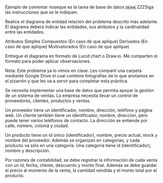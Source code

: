 Ejemplo de comentar noseque es la tarea de base de datos jajaaj
ZZZSiga las instrucciones que se le indiquen.

Realice el diagrama de entidad relación del problema descrito más adelante. El diagrama deberá indicar las entidades, sus atributos y la cardinalidad entre las entidades.

Atributos
Simples
Compuestos (En caso de que aplique)
Derivados (En caso de que aplique)
Multivalorados (En caso de que aplique)

Entregue el diagrama en formato de Lucid chart o Draw.io. Me comparten el formato para poder aplicar observaciones.


Nota: Este problema ya lo vimos en clase. Les compartí una carpeta mediante Google Drive el cual contiene fotografías de lo que anotamos en el pizarrón y que les va a servir para completar esta práctica.

Se necesita implementar una base de datos que permita apoyar la gestión de un sistema de ventas. La empresa
necesita llevar un control de proveedores, clientes, productos y ventas.

Un proveedor tiene un identificador, nombre, dirección, teléfono y página web. Un cliente también tiene un identificador,
nombre, dirección, pero puede tener varios teléfonos de contacto. La dirección se entiende por calle,
número, colonia y ciudad.

Un producto tiene un id único (identificador), nombre, precio actual, stock y nombre del proveedor. Además se
organizan en categorías, y cada producto va sólo en una categoría. Una categoría tiene id (identificador), nombre y
descripción.

Por razones de contabilidad, se debe registrar la información de cada venta con un id, fecha, cliente,
descuento y monto final. Además se debe guardar el precio al momento de la venta, la cantidad vendida
y el monto total por el producto.

